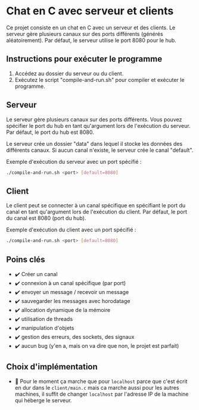 # Chat en C avec serveur et clients

Ce projet consiste en un chat en C avec un serveur et des clients. Le serveur gère plusieurs canaux sur des ports différents (générés aléatoirement). Par défaut, le serveur utilise le port 8080 pour le hub.

## Instructions pour exécuter le programme

1. Accédez au dossier du serveur ou du client.
2. Exécutez le script "compile-and-run.sh" pour compiler et exécuter le programme.

## Serveur

Le serveur gère plusieurs canaux sur des ports différents. Vous pouvez spécifier le port du hub en tant qu'argument lors de l'exécution du serveur. Par défaut, le port du hub est 8080.

Le serveur crée un dossier "data" dans lequel il stocke les données des différents canaux. Si aucun canal n'existe, le serveur crée le canal "default".

Exemple d'exécution du serveur avec un port spécifié :

```bash
./compile-and-run.sh <port> [default=8080]
```


## Client

Le client peut se connecter à un canal spécifique en spécifiant le port du canal en tant qu'argument lors de l'exécution du client. Par défaut, le port du canal est 8080 (port du hub).

Exemple d'exécution du client avec un port spécifié :

```bash
./compile-and-run.sh <port> [default=8080]
```



## Poins clés

- ✔️ Créer un canal
- ✔️ connexion à un canal spécifique (par port)
- ✔️ envoyer un message / recevoir un message
- ✔️ sauvegarder les messages avec horodatage
- ✔️ allocation dynamique de la mémoire
- ✔️ utilisation de threads
- ✔️ manipulation d'objets
- ✔️ gestion des erreurs, des sockets, des signaux
- ✔️ aucun bug (y'en a, mais on va dire que non, le projet est parfait)

## Choix d'implémentation

- 💩 Pour le moment ça marche que pour `localhost` parce que c'est écrit en dur dans le `client/main.c` mais ca marche aussi pour les autres machines, il suffit de changer `localhost` par l'adresse IP de la machine qui héberge le serveur.